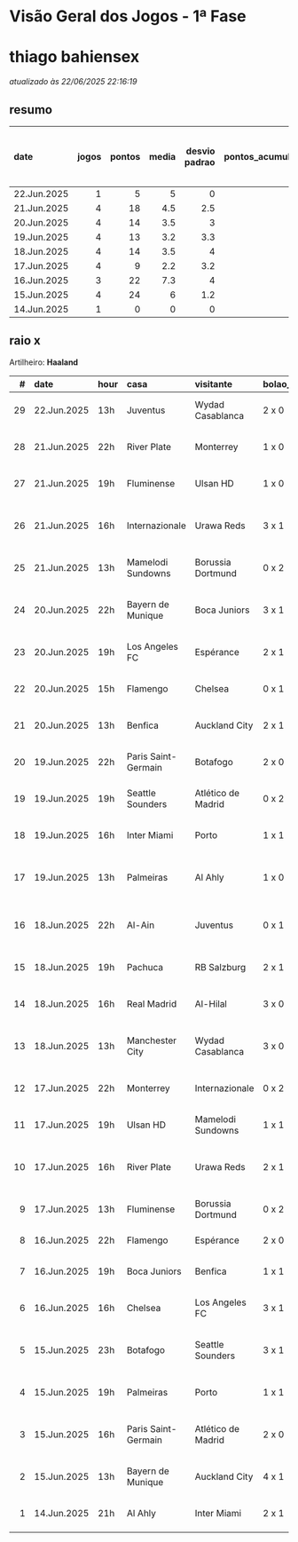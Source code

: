 # Visão Geral dos Jogos - 1ª Fase

# thiago bahiensex

_atualizado às 22/06/2025 22:16:19_

## resumo

| date        |   jogos |   pontos |   media |   desvio padrao |   pontos_acumulados |   1-Placar exato |   2-Vencedor + gols de um time |   3-Vencedor correto |   4-Gols de um time |   5-Nenhum acerto |
|:------------|--------:|---------:|--------:|----------------:|--------------------:|-----------------:|-------------------------------:|---------------------:|--------------------:|------------------:|
| 22.Jun.2025 |       1 |        5 |     5   |             0   |                 119 |                0 |                              0 |                    1 |                   0 |                 0 |
| 21.Jun.2025 |       4 |       18 |     4.5 |             2.5 |                 114 |                0 |                              1 |                    2 |                   1 |                 0 |
| 20.Jun.2025 |       4 |       14 |     3.5 |             3   |                  96 |                0 |                              1 |                    1 |                   2 |                 0 |
| 19.Jun.2025 |       4 |       13 |     3.2 |             3.3 |                  82 |                0 |                              1 |                    1 |                   1 |                 1 |
| 18.Jun.2025 |       4 |       14 |     3.5 |             4   |                  69 |                0 |                              2 |                    0 |                   0 |                 2 |
| 17.Jun.2025 |       4 |        9 |     2.2 |             3.2 |                  55 |                0 |                              1 |                    0 |                   2 |                 1 |
| 16.Jun.2025 |       3 |       22 |     7.3 |             4   |                  46 |                1 |                              0 |                    2 |                   0 |                 0 |
| 15.Jun.2025 |       4 |       24 |     6   |             1.2 |                  24 |                0 |                              2 |                    2 |                   0 |                 0 |
| 14.Jun.2025 |       1 |        0 |     0   |             0   |                   0 |                0 |                              0 |                    0 |                   0 |                 1 |

## raio x

Artilheiro: **Haaland**

|   # | date        | hour   | casa                | visitante          | bolao_placar   | bolao_time          | real_placar   | real_time           |   pontos | criterio                     |   pontos_acumulados |
|----:|:------------|:-------|:--------------------|:-------------------|:---------------|:--------------------|:--------------|:--------------------|---------:|:-----------------------------|--------------------:|
|  29 | 22.Jun.2025 | 13h    | Juventus            | Wydad Casablanca   | 2 x 0          | Juventus            | 4 x 1         | Juventus            |        5 | 3-Vencedor correto           |                 119 |
|  28 | 21.Jun.2025 | 22h    | River Plate         | Monterrey          | 1 x 0          | River Plate         | 0 x 0         | empate              |        1 | 4-Gols de um time            |                 114 |
|  27 | 21.Jun.2025 | 19h    | Fluminense          | Ulsan HD           | 1 x 0          | Fluminense          | 4 x 2         | Fluminense          |        5 | 3-Vencedor correto           |                 113 |
|  26 | 21.Jun.2025 | 16h    | Internazionale      | Urawa Reds         | 3 x 1          | Internazionale      | 2 x 1         | Internazionale      |        7 | 2-Vencedor + gols de um time |                 108 |
|  25 | 21.Jun.2025 | 13h    | Mamelodi Sundowns   | Borussia Dortmund  | 0 x 2          | Borussia Dortmund   | 3 x 4         | Borussia Dortmund   |        5 | 3-Vencedor correto           |                 101 |
|  24 | 20.Jun.2025 | 22h    | Bayern de Munique   | Boca Juniors       | 3 x 1          | Bayern de Munique   | 2 x 1         | Bayern de Munique   |        7 | 2-Vencedor + gols de um time |                  96 |
|  23 | 20.Jun.2025 | 19h    | Los Angeles FC      | Espérance          | 2 x 1          | Los Angeles FC      | 0 x 1         | Espérance           |        1 | 4-Gols de um time            |                  89 |
|  22 | 20.Jun.2025 | 15h    | Flamengo            | Chelsea            | 0 x 1          | Chelsea             | 3 x 1         | Flamengo            |        1 | 4-Gols de um time            |                  88 |
|  21 | 20.Jun.2025 | 13h    | Benfica             | Auckland City      | 2 x 1          | Benfica             | 6 x 0         | Benfica             |        5 | 3-Vencedor correto           |                  87 |
|  20 | 19.Jun.2025 | 22h    | Paris Saint-Germain | Botafogo           | 2 x 0          | Paris Saint-Germain | 0 x 1         | Botafogo            |        0 | 5-Nenhum acerto              |                  82 |
|  19 | 19.Jun.2025 | 19h    | Seattle Sounders    | Atlético de Madrid | 0 x 2          | Atlético de Madrid  | 1 x 3         | Atlético de Madrid  |        5 | 3-Vencedor correto           |                  82 |
|  18 | 19.Jun.2025 | 16h    | Inter Miami         | Porto              | 1 x 1          | empate              | 2 x 1         | Inter Miami         |        1 | 4-Gols de um time            |                  77 |
|  17 | 19.Jun.2025 | 13h    | Palmeiras           | Al Ahly            | 1 x 0          | Palmeiras           | 2 x 0         | Palmeiras           |        7 | 2-Vencedor + gols de um time |                  76 |
|  16 | 18.Jun.2025 | 22h    | Al-Ain              | Juventus           | 0 x 1          | Juventus            | 0 x 5         | Juventus            |        7 | 2-Vencedor + gols de um time |                  69 |
|  15 | 18.Jun.2025 | 19h    | Pachuca             | RB Salzburg        | 2 x 1          | Pachuca             | 1 x 2         | RB Salzburg         |        0 | 5-Nenhum acerto              |                  62 |
|  14 | 18.Jun.2025 | 16h    | Real Madrid         | Al-Hilal           | 3 x 0          | Real Madrid         | 1 x 1         | empate              |        0 | 5-Nenhum acerto              |                  62 |
|  13 | 18.Jun.2025 | 13h    | Manchester City     | Wydad Casablanca   | 3 x 0          | Manchester City     | 2 x 0         | Manchester City     |        7 | 2-Vencedor + gols de um time |                  62 |
|  12 | 17.Jun.2025 | 22h    | Monterrey           | Internazionale     | 0 x 2          | Internazionale      | 1 x 1         | empate              |        0 | 5-Nenhum acerto              |                  55 |
|  11 | 17.Jun.2025 | 19h    | Ulsan HD            | Mamelodi Sundowns  | 1 x 1          | empate              | 0 x 1         | Mamelodi Sundowns   |        1 | 4-Gols de um time            |                  55 |
|  10 | 17.Jun.2025 | 16h    | River Plate         | Urawa Reds         | 2 x 1          | River Plate         | 3 x 1         | River Plate         |        7 | 2-Vencedor + gols de um time |                  54 |
|   9 | 17.Jun.2025 | 13h    | Fluminense          | Borussia Dortmund  | 0 x 2          | Borussia Dortmund   | 0 x 0         | empate              |        1 | 4-Gols de um time            |                  47 |
|   8 | 16.Jun.2025 | 22h    | Flamengo            | Espérance          | 2 x 0          | Flamengo            | 2 x 0         | Flamengo            |       12 | 1-Placar exato               |                  46 |
|   7 | 16.Jun.2025 | 19h    | Boca Juniors        | Benfica            | 1 x 1          | empate              | 2 x 2         | empate              |        5 | 3-Vencedor correto           |                  34 |
|   6 | 16.Jun.2025 | 16h    | Chelsea             | Los Angeles FC     | 3 x 1          | Chelsea             | 2 x 0         | Chelsea             |        5 | 3-Vencedor correto           |                  29 |
|   5 | 15.Jun.2025 | 23h    | Botafogo            | Seattle Sounders   | 3 x 1          | Botafogo            | 2 x 1         | Botafogo            |        7 | 2-Vencedor + gols de um time |                  24 |
|   4 | 15.Jun.2025 | 19h    | Palmeiras           | Porto              | 1 x 1          | empate              | 0 x 0         | empate              |        5 | 3-Vencedor correto           |                  17 |
|   3 | 15.Jun.2025 | 16h    | Paris Saint-Germain | Atlético de Madrid | 2 x 0          | Paris Saint-Germain | 4 x 0         | Paris Saint-Germain |        7 | 2-Vencedor + gols de um time |                  12 |
|   2 | 15.Jun.2025 | 13h    | Bayern de Munique   | Auckland City      | 4 x 1          | Bayern de Munique   | 10 x 0        | Bayern de Munique   |        5 | 3-Vencedor correto           |                   5 |
|   1 | 14.Jun.2025 | 21h    | Al Ahly             | Inter Miami        | 2 x 1          | Al Ahly             | 0 x 0         | empate              |        0 | 5-Nenhum acerto              |                   0 |
